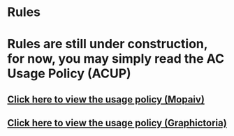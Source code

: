 # Rules

# Rules are still under construction, for now, you may simply read the AC Usage Policy (ACUP)


## [Click here to view the usage policy (Mopaiv)](https://mopaiv.com/discussion/post/5492)
## [Click here to view the usage policy (Graphictoria)](https://gtoria.net/forum+2967)
